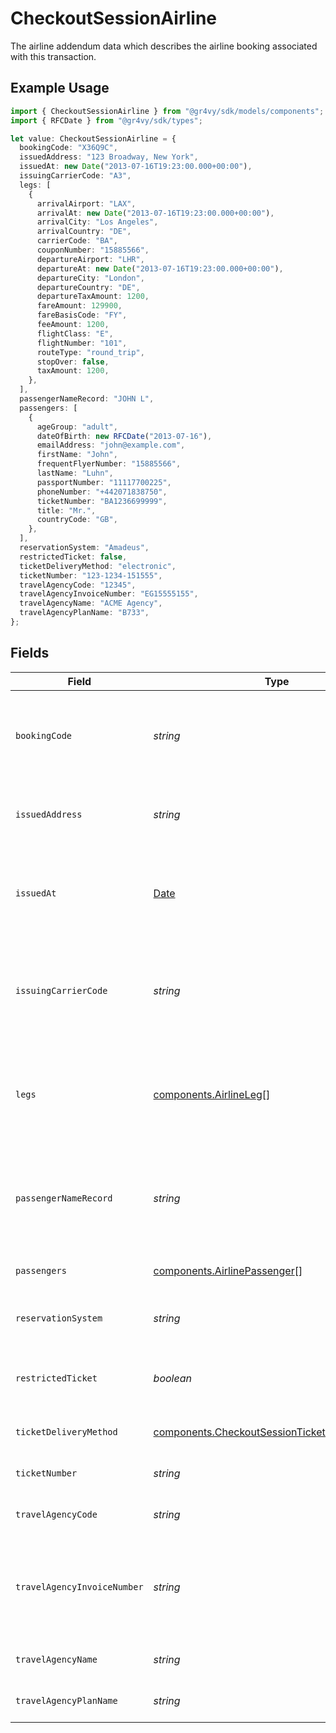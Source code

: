 # CheckoutSessionAirline

The airline addendum data which describes the airline booking associated with this transaction.

## Example Usage

```typescript
import { CheckoutSessionAirline } from "@gr4vy/sdk/models/components";
import { RFCDate } from "@gr4vy/sdk/types";

let value: CheckoutSessionAirline = {
  bookingCode: "X36Q9C",
  issuedAddress: "123 Broadway, New York",
  issuedAt: new Date("2013-07-16T19:23:00.000+00:00"),
  issuingCarrierCode: "A3",
  legs: [
    {
      arrivalAirport: "LAX",
      arrivalAt: new Date("2013-07-16T19:23:00.000+00:00"),
      arrivalCity: "Los Angeles",
      arrivalCountry: "DE",
      carrierCode: "BA",
      couponNumber: "15885566",
      departureAirport: "LHR",
      departureAt: new Date("2013-07-16T19:23:00.000+00:00"),
      departureCity: "London",
      departureCountry: "DE",
      departureTaxAmount: 1200,
      fareAmount: 129900,
      fareBasisCode: "FY",
      feeAmount: 1200,
      flightClass: "E",
      flightNumber: "101",
      routeType: "round_trip",
      stopOver: false,
      taxAmount: 1200,
    },
  ],
  passengerNameRecord: "JOHN L",
  passengers: [
    {
      ageGroup: "adult",
      dateOfBirth: new RFCDate("2013-07-16"),
      emailAddress: "john@example.com",
      firstName: "John",
      frequentFlyerNumber: "15885566",
      lastName: "Luhn",
      passportNumber: "11117700225",
      phoneNumber: "+442071838750",
      ticketNumber: "BA1236699999",
      title: "Mr.",
      countryCode: "GB",
    },
  ],
  reservationSystem: "Amadeus",
  restrictedTicket: false,
  ticketDeliveryMethod: "electronic",
  ticketNumber: "123-1234-151555",
  travelAgencyCode: "12345",
  travelAgencyInvoiceNumber: "EG15555155",
  travelAgencyName: "ACME Agency",
  travelAgencyPlanName: "B733",
};
```

## Fields

| Field                                                                                                            | Type                                                                                                             | Required                                                                                                         | Description                                                                                                      | Example                                                                                                          |
| ---------------------------------------------------------------------------------------------------------------- | ---------------------------------------------------------------------------------------------------------------- | ---------------------------------------------------------------------------------------------------------------- | ---------------------------------------------------------------------------------------------------------------- | ---------------------------------------------------------------------------------------------------------------- |
| `bookingCode`                                                                                                    | *string*                                                                                                         | :heavy_minus_sign:                                                                                               | The unique identifier of the reservation in the global distribution system.                                      | X36Q9C                                                                                                           |
| `issuedAddress`                                                                                                  | *string*                                                                                                         | :heavy_minus_sign:                                                                                               | The address of the place/agency that issued the ticket.                                                          | 123 Broadway, New York                                                                                           |
| `issuedAt`                                                                                                       | [Date](https://developer.mozilla.org/en-US/docs/Web/JavaScript/Reference/Global_Objects/Date)                    | :heavy_minus_sign:                                                                                               | The date that the ticket was last issued in the airline reservation system.                                      | 2013-07-16T19:23:00.000+00:00                                                                                    |
| `issuingCarrierCode`                                                                                             | *string*                                                                                                         | :heavy_minus_sign:                                                                                               | For airline aggregators, two-character IATA code of the airline issuing the ticket.                              | A3                                                                                                               |
| `legs`                                                                                                           | [components.AirlineLeg](../../models/components/airlineleg.md)[]                                                 | :heavy_minus_sign:                                                                                               | An array of separate trip segments. Each leg contains detailed itinerary information.                            |                                                                                                                  |
| `passengerNameRecord`                                                                                            | *string*                                                                                                         | :heavy_minus_sign:                                                                                               | The Passenger Name Record (PNR) in the airline reservation system.                                               | JOHN L                                                                                                           |
| `passengers`                                                                                                     | [components.AirlinePassenger](../../models/components/airlinepassenger.md)[]                                     | :heavy_minus_sign:                                                                                               | An array of the travelling passengers.                                                                           |                                                                                                                  |
| `reservationSystem`                                                                                              | *string*                                                                                                         | :heavy_minus_sign:                                                                                               | The name of the reservation system.                                                                              | Amadeus                                                                                                          |
| `restrictedTicket`                                                                                               | *boolean*                                                                                                        | :heavy_minus_sign:                                                                                               | Indicates whether the ticket is restricted (refundable).                                                         | false                                                                                                            |
| `ticketDeliveryMethod`                                                                                           | [components.CheckoutSessionTicketDeliveryMethod](../../models/components/checkoutsessionticketdeliverymethod.md) | :heavy_minus_sign:                                                                                               | The delivery method of the ticket.                                                                               | electronic                                                                                                       |
| `ticketNumber`                                                                                                   | *string*                                                                                                         | :heavy_minus_sign:                                                                                               | The airline's unique ticket number.                                                                              | 123-1234-151555                                                                                                  |
| `travelAgencyCode`                                                                                               | *string*                                                                                                         | :heavy_minus_sign:                                                                                               | The IATA travel agency code.                                                                                     | 12345                                                                                                            |
| `travelAgencyInvoiceNumber`                                                                                      | *string*                                                                                                         | :heavy_minus_sign:                                                                                               | The reference number of the invoice that was issued by the travel agency.                                        | EG15555155                                                                                                       |
| `travelAgencyName`                                                                                               | *string*                                                                                                         | :heavy_minus_sign:                                                                                               | The name of the travel agency.                                                                                   | ACME Agency                                                                                                      |
| `travelAgencyPlanName`                                                                                           | *string*                                                                                                         | :heavy_minus_sign:                                                                                               | The name of the travel agency plan.                                                                              | B733                                                                                                             |
